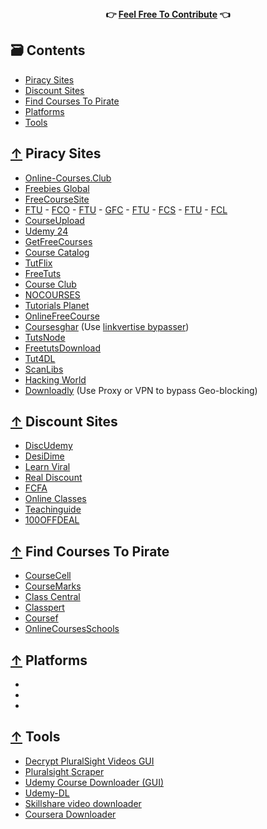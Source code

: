 <div align="center">
</div>
<div align="center">
  	<b>👉 <a href="https://github.com/ItIsMeCall911/Course-Piracy-Index">Feel Free To Contribute</a> 👈</b>
</div>

## 🗃 Contents

- [Piracy Sites](#-piracy-sites)
- [Discount Sites](#-discount-sites)
- [Find Courses To Pirate](#-find-courses-to-pirate)
- [Platforms](#-platforms)
- [Tools](#-tools)

## [↑](#contents) Piracy Sites

* [Online-Courses.Club](https://online-courses.club/)
* [Freebies Global](https://freebiesglobal.com/)
* [FreeCourseSite](https://freecoursesite.com/)
* [FTU](https://www.ftuforums.com/) - [FCO](https://www.freecoursesonline.me/) - [FTU](https://www.freetutorialsus.com/) - [GFC](https://www.getfreecourses.org/) - [FTU](https://www.freetutorialseu.com/) - [FCS](https://www.freecoursessites.com/) - [FTU](https://www.ftuudemy.com/) - [FCL](https://www.freecourseslab.com/)
* [CourseUpload](https://courseupload.com/)
* [Udemy 24](https://udemy24.com/)
* [GetFreeCourses](https://getfreecourses.co/)
* [Course Catalog](https://coursecatalog.us/)
* [TutFlix](https://tutflix.com/)
* [FreeTuts](https://freetutsdownload.net/)
* [Course Club](https://courseclub.me/)
* [NOCOURSES](https://nocourses.com/)
* [Tutorials Planet](https://tutorialsplanet.net/)
* [OnlineFreeCourse](https://www.onlinefreecourse.net/)
* [Coursesghar](https://coursesghar.com/) (Use [linkvertise bypasser](https://thebypasser.com/))
* [TutsNode](https://tutsnode.com/)
* [FreetutsDownload](https://freetutsdownload.com/)
* [Tut4DL](https://tut4dl.com/)
* [ScanLibs](https://scanlibs.com/category/video/)
* [Hacking World](https://in.hackingworld.best/)
* [Downloadly](https://downloadly.ir/download/elearning/video-tutorials/) (Use Proxy or VPN to bypass Geo-blocking)

## [↑](#contents) Discount Sites

* [DiscUdemy](https://www.discudemy.com/)
* [DesiDime](https://www.desidime.com/groups/education/deals)
* [Learn Viral](https://udemycoupon.learnviral.com/)
* [Real Discount](https://app.real.discount/)
* [FCFA](https://freecoursesforall.com/)
* [Online Classes](https://www.onlinecourses.ooo/)
* [Teachinguide](https://www.teachinguide.com/udemy-coupon-codes/)
* [100OFFDEAL](https://100offdeal.online/)

## [↑](#contents) Find Courses To Pirate
* [CourseCell](https://coursecell.com/)
* [CourseMarks](https://coursemarks.com/)
* [Class Central](https://www.classcentral.com/)
* [Classpert](https://classpert.com/)
* [Coursef](https://www.coursef.com/)
* [OnlineCoursesSchools](https://onlinecoursesschools.com/)

## [↑](#contents) Platforms
* []()
* []()
* [](https://www.futurelearn.com/)

## [↑](#contents) Tools
* [Decrypt PluralSight Videos GUI](https://github.com/phuonghd/Decrypt-PluralSight-Videos-GUI)
* [Pluralsight Scraper](https://github.com/ikeboy/pluralsight-scraper)
* [Udemy Course Downloader (GUI)](https://github.com/FaisalUmair/udemy-downloader-gui)
* [Udemy-DL](https://github.com/r0oth3x49/udemy-dl)
* [Skillshare video downloader](https://github.com/kallqvist/skillshare-downloader)
* [Coursera Downloader](https://github.com/coursera-dl/coursera-dl)

